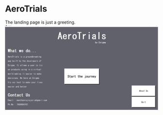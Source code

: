# AeroTrials
 
The landing page is just a greeting.
![](https://github.com/Gamedemons/AeroTrials/blob/main/Filters/Screenshot%202022-06-07%20021509.jpg)
